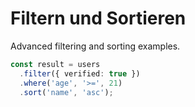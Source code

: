 # Filtern und Sortieren

Advanced filtering and sorting examples.

```typescript
const result = users
  .filter({ verified: true })
  .where('age', '>=', 21)
  .sort('name', 'asc');
```
